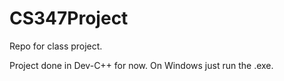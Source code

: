# CS347Project
Repo for class project.

Project done in Dev-C++ for now. On Windows just run the .exe.

